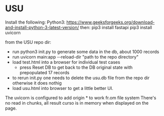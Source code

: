 # USU
Install the following:
Python3:
https://www.geeksforgeeks.org/download-and-install-python-3-latest-version/
then:
pip3 install fastapi
pip3 install uvicorn

from the USU repo dir:
- run python3 init.py to generate some data in the db, about 1000 records
- run uvicorn main:app --reload-dir "path to the repo directory"
- load test.html into a browser for individual test cases
    - press Reset DB to get back to the DB original state with prepopulated 17 records
- to rerun init.py one needs to delete the usu.db file from the repo dir otherwise it does nothig
- load usu.html into browser to get a little better UI.

The uvicorn is configured to add origin * to work fr.om file system
There's no read in chunks, all result curso is in memory when displayed on the page.
